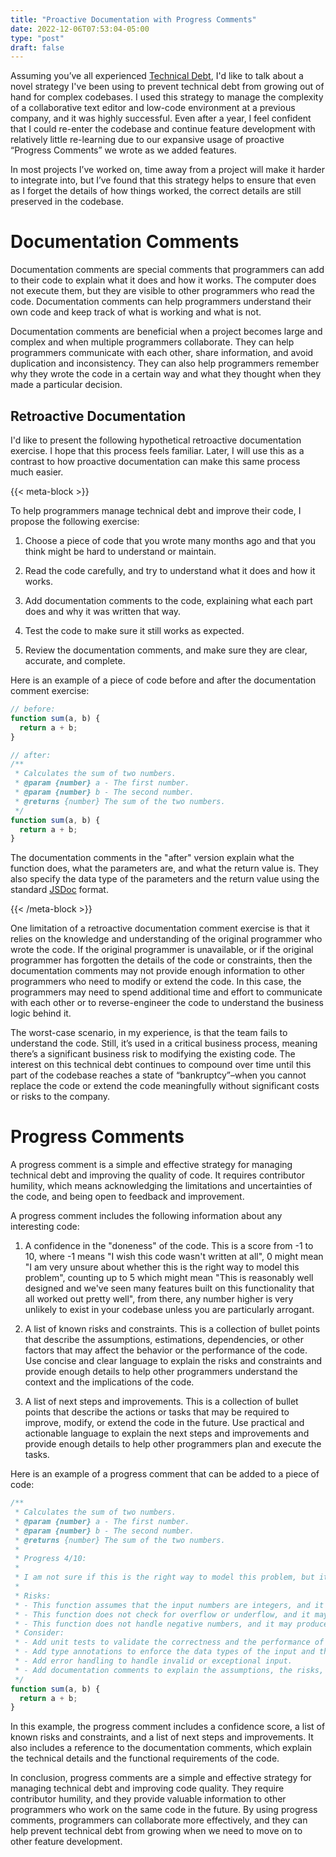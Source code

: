 ```yaml
---
title: "Proactive Documentation with Progress Comments"
date: 2022-12-06T07:53:04-05:00
type: "post"
draft: false
---
```


Assuming you’ve all experienced [Technical Debt](../technical-debt), I'd like to talk about a novel strategy I've been using to prevent technical debt from growing out of hand for complex codebases. I used this strategy to manage the complexity of a collaborative text editor and low-code environment at a previous company, and it was highly successful. Even after a year, I feel confident that I could re-enter the codebase and continue feature development with relatively little re-learning due to our expansive usage of proactive “Progress Comments” we wrote as we added features.

In most projects I’ve worked on, time away from a project will make it harder to integrate into, but I’ve found that this strategy helps to ensure that even as I forget the details of how things worked, the correct details are still preserved in the codebase.

# Documentation Comments

Documentation comments are special comments that programmers can add to their code to explain what it does and how it works. The computer does not execute them, but they are visible to other programmers who read the code. Documentation comments can help programmers understand their own code and keep track of what is working and what is not.

Documentation comments are beneficial when a project becomes large and complex and when multiple programmers collaborate. They can help programmers communicate with each other, share information, and avoid duplication and inconsistency. They can also help programmers remember why they wrote the code in a certain way and what they thought when they made a particular decision.

## Retroactive Documentation

I'd like to present the following hypothetical retroactive documentation exercise. I hope that this process feels familiar. Later, I will use this as a contrast to how proactive documentation can make this same process much easier.

{{< meta-block >}}

To help programmers manage technical debt and improve their code, I propose the following exercise:

1. Choose a piece of code that you wrote many months ago and that you think might be hard to understand or maintain.

2. Read the code carefully, and try to understand what it does and how it works.

3. Add documentation comments to the code, explaining what each part does and why it was written that way.

4. Test the code to make sure it still works as expected.

5. Review the documentation comments, and make sure they are clear, accurate, and complete.

Here is an example of a piece of code before and after the documentation comment exercise:

```js
// before:
function sum(a, b) {
  return a + b;
}
```
```ts
// after:
/**
 * Calculates the sum of two numbers.
 * @param {number} a - The first number.
 * @param {number} b - The second number.
 * @returns {number} The sum of the two numbers.
 */
function sum(a, b) {
  return a + b;
}
```

The documentation comments in the "after" version explain what the function does, what the parameters are, and what the return value is. They also specify the data type of the parameters and the return value using the standard [JSDoc](https://jsdoc.app/) format.

{{< /meta-block >}}

One limitation of a retroactive documentation comment exercise is that it relies on the knowledge and understanding of the original programmer who wrote the code. If the original programmer is unavailable, or if the original programmer has forgotten the details of the code or constraints, then the documentation comments may not provide enough information to other programmers who need to modify or extend the code. In this case, the programmers may need to spend additional time and effort to communicate with each other or to reverse-engineer the code to understand the business logic behind it.

The worst-case scenario, in my experience, is that the team fails to understand the code. Still, it’s used in a critical business process, meaning there’s a significant business risk to modifying the existing code. The interest on this technical debt continues to compound over time until this part of the codebase reaches a state of “bankruptcy”–when you cannot replace the code or extend the code meaningfully without significant costs or risks to the company.

# Progress Comments

A progress comment is a simple and effective strategy for managing technical debt and improving the quality of code. It requires contributor humility, which means acknowledging the limitations and uncertainties of the code, and being open to feedback and improvement.

A progress comment includes the following information about any interesting code:

1. A confidence in the "doneness" of the code. This is a score from -1 to 10, where -1 means "I wish this code wasn't written at all", 0 might mean "I am very unsure about whether this is the right way to model this problem", counting up to 5 which might mean "This is reasonably well designed and we've seen many features built on this functionality that all worked out pretty well", from there, any number higher is very unlikely to exist in your codebase unless you are particularly arrogant.

2. A list of known risks and constraints. This is a collection of bullet points that describe the assumptions, estimations, dependencies, or other factors that may affect the behavior or the performance of the code. Use concise and clear language to explain the risks and constraints and provide enough details to help other programmers understand the context and the implications of the code.

3. A list of next steps and improvements. This is a collection of bullet points that describe the actions or tasks that may be required to improve, modify, or extend the code in the future. Use practical and actionable language to explain the next steps and improvements and provide enough details to help other programmers plan and execute the tasks.

Here is an example of a progress comment that can be added to a piece of code:

```js
/**
 * Calculates the sum of two numbers.
 * @param {number} a - The first number.
 * @param {number} b - The second number.
 * @returns {number} The sum of the two numbers.
 *
 * Progress 4/10:
 *
 * I am not sure if this is the right way to model this problem, but it seems to work for now.
 *
 * Risks:
 * - This function assumes that the input numbers are integers, and it may not work with other data types.
 * - This function does not check for overflow or underflow, and it may produce incorrect results in some cases.
 * - This function does not handle negative numbers, and it may produce incorrect results if the input numbers are negative.
 * Consider:
 * - Add unit tests to validate the correctness and the performance of this function.
 * - Add type annotations to enforce the data types of the input and the output.
 * - Add error handling to handle invalid or exceptional input.
 * - Add documentation comments to explain the assumptions, the risks, and the next steps.
 */
function sum(a, b) {
  return a + b;
}
```

In this example, the progress comment includes a confidence score, a list of known risks and constraints, and a list of next steps and improvements. It also includes a reference to the documentation comments, which explain the technical details and the functional requirements of the code.

In conclusion, progress comments are a simple and effective strategy for managing technical debt and improving code quality. They require contributor humility, and they provide valuable information to other programmers who work on the same code in the future. By using progress comments, programmers can collaborate more effectively, and they can help prevent technical debt from growing when we need to move on to other feature development.
